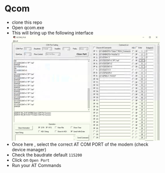 # Qcom 

- clone this repo 
- Open qcom.exe
- This will bring up the following interface
![qcom interface](./images/qcom.png)
- Once here , select the correct AT COM PORT of the modem (check device manager)
- Check the baudrate default `115200`
- Click on `Open Port`
- Run your AT Commands